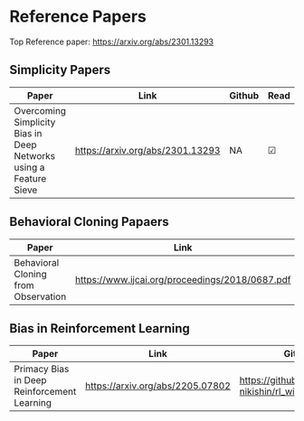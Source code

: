# Reference Papers
Top Reference paper: https://arxiv.org/abs/2301.13293

## Simplicity Papers
|**Paper**|**Link**|**Github**|**Read**|
|---------|--------|----------|--------|
|Overcoming Simplicity Bias in Deep Networks using a Feature Sieve| https://arxiv.org/abs/2301.13293 | NA| &#9745;|

## Behavioral Cloning Papaers
|**Paper**|**Link**|**Github**|**Read**|
|---------|--------|----------|--------|
|Behavioral Cloning from Observation|https://www.ijcai.org/proceedings/2018/0687.pdf |https://github.com/montaserFath/BCO|&#9744;|

## Bias in Reinforcement Learning
|**Paper**|**Link**|**Github**|**Read**|
|---------|--------|----------|--------|
|Primacy Bias in Deep Reinforcement Learning| https://arxiv.org/abs/2205.07802| https://github.com/evgenii-nikishin/rl_with_resets| &#9745;| 
